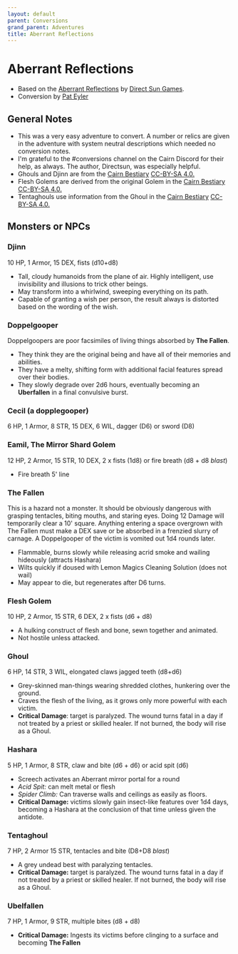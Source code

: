 ```yaml
---
layout: default
parent: Conversions
grand_parent: Adventures
title: Aberrant Reflections
---
```


# Aberrant Reflections

- Based on the [Aberrant Reflections](https://www.exaltedfuneral.com/products/aberrant-reflections-pdf) by [Direct Sun Games](https://www.directsungames.com/).
- Conversion by [Pat Eyler](https://footofthemountainadventures.blogspot.com)

## General Notes
- This was a very easy adventure to convert. A number or relics are given in the adventure with system neutral descriptions which needed no conversion notes.
- I'm grateful to the #conversions channel on the Cairn Discord for their help, as always. The author, Directsun, was especially helpful.
- Ghouls and Djinn are from the [Cairn Bestiary](https://cairnrpg.com/resources/monsters/) [CC-BY-SA 4.0.](https://creativecommons.org/licenses/by-sa/4.0)
- Flesh Golems are derived from the original Golem in the [Cairn Bestiary](https://cairnrpg.com/resources/monsters/) [CC-BY-SA 4.0.](https://creativecommons.org/licenses/by-sa/4.0)
- Tentaghouls use information from the Ghoul in the [Cairn Bestiary](https://cairnrpg.com/resources/monsters/) [CC-BY-SA 4.0.](https://creativecommons.org/licenses/by-sa/4.0)

## Monsters or NPCs

### Djinn

10 HP, 1 Armor, 15 DEX, fists (d10+d8)

- Tall, cloudy humanoids from the plane of air. Highly intelligent, use invisibility and illusions to trick other beings.
- May transform into a whirlwind, sweeping everything on its path.
- Capable of granting a wish per person, the result always is distorted based on the wording of the wish.

### Doppelgooper

Doppelgoopers are poor facsimiles of living things absorbed by **The Fallen**.

- They think they are the original being and have all of their memories and abilities.
- They have a melty, shifting form with additional facial features spread over their bodies.
- They slowly degrade over 2d6 hours, eventually becoming an **Uberfallen** in a final convulsive burst.

### 	Cecil (a dopplegooper)

​6 HP, 1 Armor, 8 STR, 15 DEX, 6 WIL, dagger (D6) or sword (D8)

### Eamil, The Mirror Shard Golem

12 HP, 2 Armor, 15 STR,  10 DEX, 2 x fists (1d8) or fire breath (d8 + d8 *blast*)

- Fire breath 5' line

### The Fallen

This is a hazard not a monster. It should be obviously dangerous with grasping tentacles, biting mouths, and staring eyes.  Doing 12 Damage will temporarily clear a 10' square. Anything entering a space overgrown with The Fallen must make a DEX save or be absorbed in a frenzied slurry of carnage. A Doppelgooper of the victim is vomited out 1d4 rounds later.

- Flammable, burns slowly while releasing acrid smoke and wailing hideously (attracts Hashara)
- Wilts quickly if doused with Lemon Magics Cleaning Solution (does not wail)
- May appear to die, but regenerates after D6 turns. 

### Flesh Golem

10 HP, 2 Armor, 15 STR,  6 DEX, 2 x fists (d6 + d8)

- A hulking construct of flesh and bone, sewn together and animated.
- Not hostile unless attacked.

### Ghoul

6 HP, 14 STR, 3 WIL, elongated claws jagged teeth (d8+d6)

- Grey-skinned man-things wearing shredded clothes, hunkering over the ground.
- Craves the flesh of the living, as it grows only more powerful with each victim.
- **Critical Damage**: target is paralyzed. The wound turns fatal in a day if not treated by a priest or skilled healer. If not burned, the body will rise as a Ghoul.

### Hashara

5 HP, 1 Armor, 8 STR, claw and bite (d6 + d6) or acid spit (d6) 

- Screech activates an Aberrant mirror portal for a round
- *Acid Spit:* can melt metal or flesh
- *Spider Climb:* Can traverse walls and ceilings as easily as floors.
- **Critical Damage:** victims slowly gain insect-like features over 1d4 days, becoming a Hashara at the conclusion of that time unless given the antidote.

### Tentaghoul

7 HP, 2 Armor 15 STR, tentacles and bite (D8+D8 *blast*)

- A grey undead best with paralyzing tentacles.
- **Critical Damage:**  target is paralyzed. The wound turns fatal in a day if not treated by a priest or skilled healer. If not burned, the body will rise as a Ghoul.

### Ubelfallen

7 HP, 1 Armor, 9 STR, multiple bites (d8 + d8) 

- **Critical Damage:** Ingests its victims before clinging to a surface and becoming **The Fallen**

